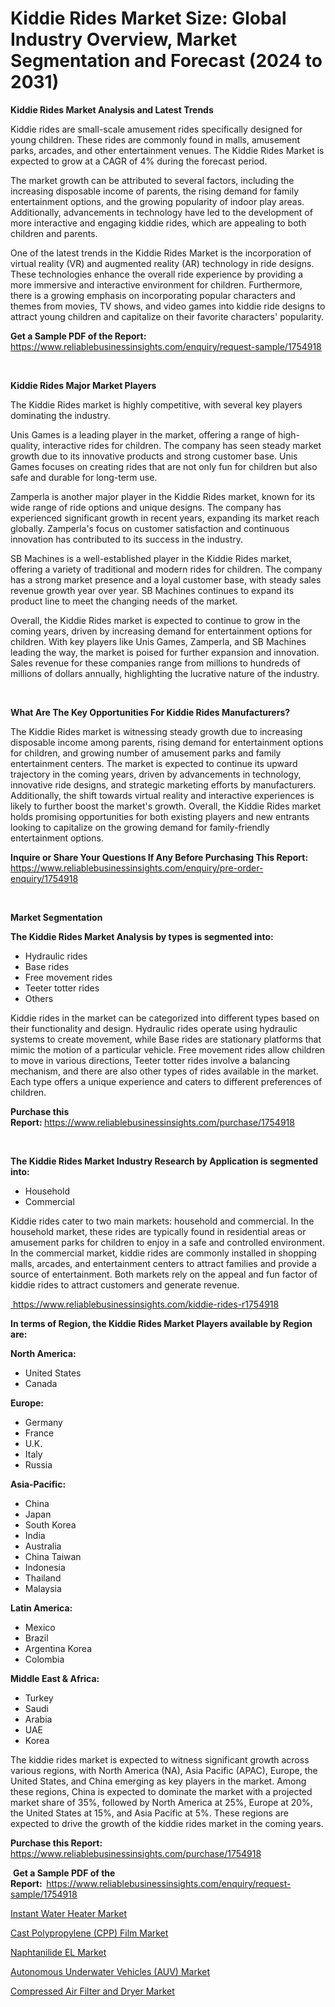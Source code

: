 <p><h1>Kiddie Rides Market Size: Global Industry Overview, Market Segmentation and Forecast (2024 to 2031)</h1></p><p><strong>Kiddie Rides Market Analysis and Latest Trends</strong></p>
<p><p>Kiddie rides are small-scale amusement rides specifically designed for young children. These rides are commonly found in malls, amusement parks, arcades, and other entertainment venues. The Kiddie Rides Market is expected to grow at a CAGR of 4% during the forecast period. </p><p>The market growth can be attributed to several factors, including the increasing disposable income of parents, the rising demand for family entertainment options, and the growing popularity of indoor play areas. Additionally, advancements in technology have led to the development of more interactive and engaging kiddie rides, which are appealing to both children and parents.</p><p>One of the latest trends in the Kiddie Rides Market is the incorporation of virtual reality (VR) and augmented reality (AR) technology in ride designs. These technologies enhance the overall ride experience by providing a more immersive and interactive environment for children. Furthermore, there is a growing emphasis on incorporating popular characters and themes from movies, TV shows, and video games into kiddie ride designs to attract young children and capitalize on their favorite characters' popularity.</p></p>
<p><strong>Get a Sample PDF of the Report:&nbsp;</strong> <a href="https://www.reliablebusinessinsights.com/enquiry/request-sample/1754918">https://www.reliablebusinessinsights.com/enquiry/request-sample/1754918</a></p>
<p>&nbsp;</p>
<p><strong>Kiddie Rides Major Market Players</strong></p>
<p><p>The Kiddie Rides market is highly competitive, with several key players dominating the industry. </p><p>Unis Games is a leading player in the market, offering a range of high-quality, interactive rides for children. The company has seen steady market growth due to its innovative products and strong customer base. Unis Games focuses on creating rides that are not only fun for children but also safe and durable for long-term use. </p><p>Zamperla is another major player in the Kiddie Rides market, known for its wide range of ride options and unique designs. The company has experienced significant growth in recent years, expanding its market reach globally. Zamperla's focus on customer satisfaction and continuous innovation has contributed to its success in the industry.</p><p>SB Machines is a well-established player in the Kiddie Rides market, offering a variety of traditional and modern rides for children. The company has a strong market presence and a loyal customer base, with steady sales revenue growth year over year. SB Machines continues to expand its product line to meet the changing needs of the market.</p><p>Overall, the Kiddie Rides market is expected to continue to grow in the coming years, driven by increasing demand for entertainment options for children. With key players like Unis Games, Zamperla, and SB Machines leading the way, the market is poised for further expansion and innovation. Sales revenue for these companies range from millions to hundreds of millions of dollars annually, highlighting the lucrative nature of the industry.</p></p>
<p>&nbsp;</p>
<p><strong>What Are The Key Opportunities For Kiddie Rides Manufacturers?</strong></p>
<p><p>The Kiddie Rides market is witnessing steady growth due to increasing disposable income among parents, rising demand for entertainment options for children, and growing number of amusement parks and family entertainment centers. The market is expected to continue its upward trajectory in the coming years, driven by advancements in technology, innovative ride designs, and strategic marketing efforts by manufacturers. Additionally, the shift towards virtual reality and interactive experiences is likely to further boost the market's growth. Overall, the Kiddie Rides market holds promising opportunities for both existing players and new entrants looking to capitalize on the growing demand for family-friendly entertainment options.</p></p>
<p><strong>Inquire or Share Your Questions If Any Before Purchasing This Report:</strong> <a href="https://www.reliablebusinessinsights.com/enquiry/pre-order-enquiry/1754918">https://www.reliablebusinessinsights.com/enquiry/pre-order-enquiry/1754918</a></p>
<p>&nbsp;</p>
<p><strong>Market Segmentation</strong></p>
<p><strong>The Kiddie Rides Market Analysis by types is segmented into:</strong></p>
<p><ul><li>Hydraulic rides</li><li>Base rides</li><li>Free movement rides</li><li>Teeter totter rides</li><li>Others</li></ul></p>
<p><p>Kiddie rides in the market can be categorized into different types based on their functionality and design. Hydraulic rides operate using hydraulic systems to create movement, while Base rides are stationary platforms that mimic the motion of a particular vehicle. Free movement rides allow children to move in various directions, Teeter totter rides involve a balancing mechanism, and there are also other types of rides available in the market. Each type offers a unique experience and caters to different preferences of children.</p></p>
<p><strong>Purchase this Report:&nbsp;</strong><a href="https://www.reliablebusinessinsights.com/purchase/1754918">https://www.reliablebusinessinsights.com/purchase/1754918</a></p>
<p>&nbsp;</p>
<p><strong>The Kiddie Rides Market Industry Research by Application is segmented into:</strong></p>
<p><ul><li>Household</li><li>Commercial</li></ul></p>
<p><p>Kiddie rides cater to two main markets: household and commercial. In the household market, these rides are typically found in residential areas or amusement parks for children to enjoy in a safe and controlled environment. In the commercial market, kiddie rides are commonly installed in shopping malls, arcades, and entertainment centers to attract families and provide a source of entertainment. Both markets rely on the appeal and fun factor of kiddie rides to attract customers and generate revenue.</p></p>
<p><a href="https://www.reliablebusinessinsights.com/kiddie-rides-r1754918">&nbsp;https://www.reliablebusinessinsights.com/kiddie-rides-r1754918</a></p>
<p><strong>In terms of Region, the Kiddie Rides Market Players available by Region are:</strong></p>
<p>
    <p> <strong> North America: </strong>
        <ul>
            <li>United States</li>
            <li>Canada</li>
        </ul>
        </p> 
    <p> <strong> Europe: </strong>
        <ul>
            <li>Germany</li>
            <li>France</li>
            <li>U.K.</li>
            <li>Italy</li>
            <li>Russia</li>
        </ul>
        </p> 
    <p> <strong> Asia-Pacific: </strong>
        <ul>
            <li>China</li>
            <li>Japan</li>
            <li>South Korea</li>
            <li>India</li>
            <li>Australia</li>
            <li>China Taiwan</li>
            <li>Indonesia</li>
            <li>Thailand</li>
            <li>Malaysia</li>
        </ul>
        </p> 
    <p> <strong> Latin America: </strong>
        <ul>
            <li>Mexico</li>
            <li>Brazil</li>
            <li>Argentina Korea</li>
            <li>Colombia</li>
        </ul>
        </p> 
    <p> <strong> Middle East & Africa: </strong>
        <ul>
            <li>Turkey</li>
            <li>Saudi</li>
            <li>Arabia</li>
            <li>UAE</li>
            <li>Korea</li>
        </ul>
    </p>
    </p>
<p><p>The kiddie rides market is expected to witness significant growth across various regions, with North America (NA), Asia Pacific (APAC), Europe, the United States, and China emerging as key players in the market. Among these regions, China is expected to dominate the market with a projected market share of 35%, followed by North America at 25%, Europe at 20%, the United States at 15%, and Asia Pacific at 5%. These regions are expected to drive the growth of the kiddie rides market in the coming years.</p></p>
<p><strong>Purchase this Report: </strong><a href="https://www.reliablebusinessinsights.com/purchase/1754918">https://www.reliablebusinessinsights.com/purchase/1754918</a></p>
<p>&nbsp;<strong>Get a Sample PDF of the Report:&nbsp;&nbsp;</strong><a href="https://www.reliablebusinessinsights.com/enquiry/request-sample/1754918">https://www.reliablebusinessinsights.com/enquiry/request-sample/1754918</a></p>
<p><strong></strong></p>
<p><p><a href="https://github.com/LarryPearsongXXfvf/Market-Research-Report-List-1/blob/main/instant-water-heater-market.md">Instant Water Heater Market</a></p><p><a href="https://medium.com/@brisistensen57567/navigating-the-global-cast-polypropylene-cpp-film-market-landscape-trends-forecasts-and-impact-aa51888eab48">Cast Polypropylene (CPP) Film Market</a></p><p><a href="https://medium.com/@kimzemlak/global-naphtanilide-el-industry-research-report-competitive-landscape-market-size-regional-921d3604ead1">Naphtanilide EL Market</a></p><p><a href="https://issuu.com/reportprime-2/docs/autonomous-underwater-vehicles-auv-market-size-203">Autonomous Underwater Vehicles (AUV) Market</a></p><p><a href="https://github.com/brendafegmorris532/Market-Research-Report-List-1/blob/main/compressed-air-filter-and-dryer-market.md">Compressed Air Filter and Dryer Market</a></p></p>